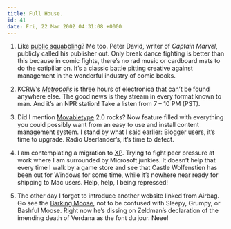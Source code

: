 ```yaml
---
title: Full House.
id: 41
date: Fri, 22 Mar 2002 04:31:08 +0000
---
```


1. Like [public squabbling](http://www.comicbookresources.com/news/newsitem.cgi?id=1005)? Me too. Peter David, writer of *Captain Marvel*, publicly called his publisher out. Only break dance fighting is better than this because in comic fights, there’s no rad music or cardboard mats to do the catipillar on. It’s a classic battle pitting creative against management in the wonderful industry of comic books.  

2. <span class="caps">KCRW</span>‘s [*Metropolis*](http://www.kcrw.org/show/mt) is three hours of electronica that can’t be found anywhere else. The good news is they stream in every format known to man. And it’s an <span class="caps">NPR</span> station! Take a listen from <span class="caps">7 – 10 PM (PST)</span>.  

3. Did I mention [Movabletype](http://www.movabletype.org) 2.0 rocks? Now feature filled with everything you could possibly want from an easy to use and install content management system. I stand by what I said earlier: Blogger users, it’s time to upgrade. Radio Userlander’s, it’s time to defect.  

4. I am contemplating a migration to [<span class="caps">XP</span>](http://communities.msn.com/WindowsXPSucks). Trying to fight peer pressure at work where I am surrounded by Microsoft junkies. It doesn’t help that every time I walk by a game store and see that Castle Wolfenstien has been out for Windows for some time, while it’s nowhere near ready for shipping to Mac users. Help, help, I being repressed!  

5. The other day I forgot to introduce another website linked from Airbag. Go see the [Barking Moose](http://www.barkingmoose.com), not to be confused with Sleepy, Grumpy, or Bashful Moose. Right now he’s dissing on Zeldman’s declaration of the imending death of Verdana as the font du jour. Neee!





